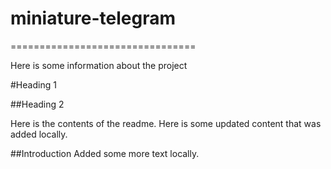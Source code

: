 # miniature-telegram
================================

Here is some information about the project

#Heading 1

##Heading 2

Here is the contents of the readme. 
Here is some updated content that was added locally.

##Introduction
Added some more text locally.
